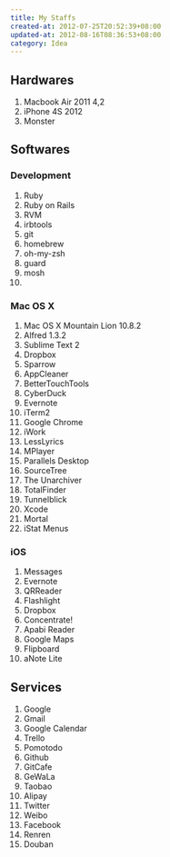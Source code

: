 ```yaml
---
title: My Staffs
created-at: 2012-07-25T20:52:39+08:00
updated-at: 2012-08-16T08:36:53+08:00
category: Idea
---
```


## Hardwares
1. Macbook Air 2011 4,2
2. iPhone 4S 2012
3. Monster


## Softwares

### Development
1. Ruby
2. Ruby on Rails
3. RVM
4. irbtools
5. git
6. homebrew
7. oh-my-zsh
8. guard
9. mosh
10.

### Mac OS X
1. Mac OS X Mountain Lion 10.8.2
2. Alfred 1.3.2
3. Sublime Text 2
4. Dropbox
5. Sparrow
6. AppCleaner
7. BetterTouchTools
8. CyberDuck
9. Evernote
10. iTerm2
11. Google Chrome
12. iWork
13. LessLyrics
14. MPlayer
15. Parallels Desktop
16. SourceTree
17. The Unarchiver
18. TotalFinder
19. Tunnelblick
20. Xcode
21. Mortal
22. iStat Menus

### iOS
1. Messages
2. Evernote
3. QRReader
4. Flashlight
5. Dropbox
6. Concentrate!
7. Apabi Reader
8. Google Maps
9. Flipboard
10. aNote Lite


## Services

1. Google
2. Gmail
3. Google Calendar
4. Trello
5. Pomotodo
6. Github
7. GitCafe
8. GeWaLa
9. Taobao
10. Alipay
11. Twitter
12. Weibo
13. Facebook
14. Renren
15. Douban
